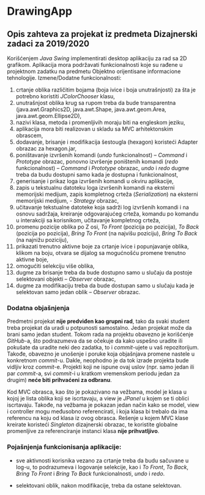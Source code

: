 # DrawingApp
## Opis zahteva za projekat iz predmeta Dizajnerski zadaci za 2019/2020
Korišćenjem *Java Swing* implementirati desktop aplikaciju za rad sa 2D grafikom. Aplikacija mora podržavati funkcionalnosti koje su rađene u projektnom zadatku na predmetu Objektno orijentisane informacione tehnologije.
Izmene/Dodatne funkcionalnosti:
1. crtanje oblika različitim bojama (boja ivice i boja unutrašnjosti) za šta je potrebno koristiti *JColorChooser* klasu,
2. unutrašnjost oblika krug sa rupom treba da bude transparentna (java.awt.Graphics2D, java.awt.Shape, java.awt.geom.Area, java.awt.geom.Ellipse2D),
3. nazivi klasa, metoda i promenljivih moraju biti na engleskom jeziku,
4. aplikacija mora biti realizovan u skladu sa MVC arhitektonskim obrascem,
5. dodavanje, brisanje i modifikacija šestougla (hexagon) koristeći Adapter obrazac za hexagon.jar,
6. poništavanje izvršenih komandi (*undo* funkcionalnost) – *Command* i *Prototype* obrazac, ponovno izvršenje poništenih komandi (*redo* funkcionalnost) – *Command* i *Prototype* obrazac, *undo* i *redo* dugme treba da budu dostupni samo kada je dostupna i funkcionalnost,
7. generisanje i prikaz loga izvršenih komandi u okviru aplikacije,
8. zapis u tekstualnu datoteku loga izvršenih komandi na eksterni memorijski medijum, zapis kompletnog crteža (*Serialization*) na eksterni memorijski medijum, - *Strategy* obrazac,
9. učitavanje tekstualne datoteke koja sadrži log izvršenih komandi i na osnovu sadržaja, kreiranje odgovarajućeg crteža, komandu po komandu u interakciji sa korisnikom, učitavanje kompletnog crteža,
10. promenu pozicije oblika po Z osi, *To Front* (pozicija po pozicija), *To Back* (pozicija po pozicija), *Bring To Front* (na najvišu poziciju), *Bring To Back* (na najnižu poziciju),
11. prikazati trenutno aktivne boje za crtanje ivice i popunjavanje oblika, klikom na boju, otvara se dijalog sa mogućnošću promene trenutno aktivne boje,
12. omogućiti selekciju više oblika,
13. dugme za brisanje treba da bude dostupno samo u slučaju da postoje selektovani objekti – *Observer* obrazac,
14. dugme za modifikaciju treba da bude dostupan samo u slučaju kada je selektovan samo jedan oblik – *Observer* obrazac.

### Dodatna objašnjenja
Predmetni projekat **nije predviđen kao grupni rad**, tako da svaki student treba projekat da uradi u potpunosti samostalno. Jedan projekat može da brani samo jedan student.
Tokom rada na projektu obavezno je korišćenje *GitHub*-a, što podrazumeva da se očekuje da kako uspešno uradite ili pokušate da uradite neki deo zadatka, to i *commit*-ujete u vaš repozitorijum. Takođe, obavezno je unošenje i poruke koja objašnjava promene nastele u konkretnom *commit*-u. Dakle, neophodno je da tok izrade projekta bude vidljiv kroz *commit*-e. Projekti koji ne ispune ovaj uslov (npr. samo jedan ili par *commit*-a, svi *commit*-i u kratkom vremenskom periodu jedan za drugim) **neće biti prihvaćeni za odbranu**.

Kod MVC obrasca, kao što je pokazivano na vežbama, model je klasa u kojoj je lista oblika koji se iscrtavaju, a view je *JPanel* u kojem se ti oblici iscrtavaju. Takođe, na vežbama je pokazan jedan način kako se model, view i controller mogu međusobno referencirati, i koja klasa bi trebalo da ima referencu na koju od klasa iz ovog obrasca. Rešenje u kojem MVC klase kreirate koristeći *Singleton* dizajnerski obrazac, te koristite globalne promenljive za referenciranje instanci klasa **nije prihvatljivo**.

### Pojašnjenja funkcionisanja aplikacije:

- sve aktivnosti korisnika vezano za crtanje treba da budu sačuvane u log-u, to podrazumeva i logovanje selekcije, kao i *To Front*, *To Back*, *Bring To Front* i *Bring To Back* funkcionalnosti, *undo*  i *redo*.

- selektovani oblik, nakon modifikacije, treba da ostane selektovan.

